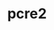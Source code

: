 ---
title: "pcre2"
layout: cache
categories: [package, v0.18.0]
meta: {"versions": ["10.39"], "compilers": ["gcc@=7.5.0"], "oss": ["ubuntu18.04"], "platforms": ["linux"], "targets": ["x86_64"], "stacks": ["build_systems", "data-vis-sdk", "e4s", "root"], "num_specs": 1, "num_specs_by_stack": {"root": 1, "data-vis-sdk": 1, "build_systems": 1, "e4s": 1}}
spec_details: [{"hash": "kc4m6sohvrzjewdi27te354j3lfow3td", "compiler": "gcc@=7.5.0", "versions": ["10.39"], "os": "ubuntu18.04", "platform": "linux", "target": "x86_64", "variants": ["~jit", "+multibyte"], "stacks": ["root", "data-vis-sdk", "build_systems", "e4s"], "size": "-", "tarball": "https://binaries.spack.io/v0.18.0/build_cache/linux-ubuntu18.04-x86_64/gcc-7.5.0/pcre2-10.39/linux-ubuntu18.04-x86_64-gcc-7.5.0-pcre2-10.39-kc4m6sohvrzjewdi27te354j3lfow3td.spack"}]
---